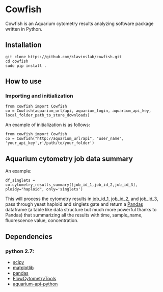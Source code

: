 # Cowfish
Cowfish is an Aquarium cytometry results analyzing software package written in Python.

## Installation

```
git clone https://github.com/klavinslab/cowfish.git
cd cowfish
sudo pip install .
```

## How to use

### Importing and initialization

```
from cowfish import Cowfish
co = Cowfish(aquarium_url/api, aquarium_login, aquarium_api_key, local_folder_path_to_store_downloads)
```

An example of initialization is as follows:

```
from cowfish import Cowfish
co = Cowfish("http://aquarium_url/api", "user_name", 'your_api_key',r'/path/to/your_folder')

```

## Aquarium cytometry job data summary

An example:
```
df_singlets = co.cytometry_results_summary([job_id_1,job_id_2,job_id_3], ploidy="haploid", only='singlets')
```
This will process the cytometry results in job_id_1, job_id_2, and job_id_3, pass through yeast haploid and singlets gate and return a [Pandas](http://pandas.pydata.org/) dataframe (a table like data structure but much more powerful thanks to Pandas) that summarizing all the results with time, sample_name, fluorescence value, concentration.

## Dependencies

### python 2.7:

* [scipy](http://www.scipy.org/)
* [matplotlib](http://matplotlib.org/)
* [pandas](http://pandas.pydata.org/)
* [FlowCytometryTools](http://eyurtsev.github.io/FlowCytometryTools/install.html)
* [aquarium-api-python](https://github.com/klavinslab/aquarium-api-python)

